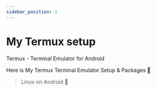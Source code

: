 ```yaml
---
sidebar_position: 1
---
```


# My Termux setup

Termux - Terminal Emulator for Android  

Here is My Termux Terminal Emulator Setup &amp; Packages 🔖

> Linux on Android 💯
